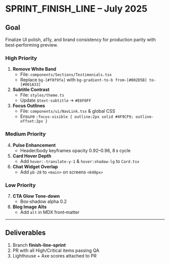 # SPRINT_FINISH_LINE – July 2025

## Goal
Finalize UI polish, a11y, and brand consistency for production parity with best‑performing preview.

### High Priority
1. **Remove White Band**
   * File: `components/Sections/Testimonials.tsx`
   * Replace `bg-[#f8f9fa]` with `bg-gradient-to-b from-[#002D5B] to-[#001A33]`
2. **Subtitle Contrast**
   * File: `styles/theme.ts`
   * Update `$text-subtitle` → `#E6F0FF`
3. **Focus Outlines**
   * File: `components/ui/NavLink.tsx` & global CSS
   * Ensure `:focus-visible { outline:2px solid #4F9CF9; outline-offset:2px }`

### Medium Priority
4. **Pulse Enhancement**
   * Header/body keyframes opacity 0.92–0.96, 8 s cycle
5. **Card Hover Depth**
   * Add `hover:-translate-y-1` & `hover:shadow-lg` to `Card.tsx`
6. **Chat Widget Overlap**
   * Add `pb-28` to `<main>` on screens `<640px>`

### Low Priority
7. **CTA Glow Tone‑down**
   * Box‑shadow alpha 0.2
8. **Blog Image Alts**
   * Add `alt` in MDX front‑matter

---

## Deliverables
1. Branch **finish-line-sprint**
2. PR with all High/Critical items passing QA
3. Lighthouse + Axe scores attached to PR
